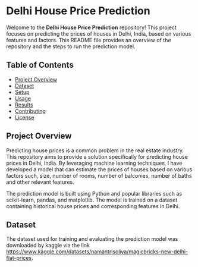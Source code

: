 # Delhi House Price Prediction

Welcome to the **Delhi House Price Prediction** repository! This project focuses on predicting the prices of houses in Delhi, India, based on various features and factors. This README file provides an overview of the repository and the steps to run the prediction model.

## Table of Contents

- [Project Overview](#project-overview)
- [Dataset](#dataset)
- [Setup](#setup)
- [Usage](#usage)
- [Results](#results)
- [Contributing](#contributing)
- [License](#license)

## Project Overview

Predicting house prices is a common problem in the real estate industry. This repository aims to provide a solution specifically for predicting house prices in Delhi, India. By leveraging machine learning techniques, I have developed a model that can estimate the prices of houses based on various factors such, size, number of rooms, number of balconies, number of baths and other relevant features.

The prediction model is built using Python and popular libraries such as scikit-learn, pandas, and matplotlib. The model is trained on a dataset containing historical house prices and corresponding features in Delhi.

## Dataset

The dataset used for training and evaluating the prediction model was downloaded by kaggle via the link https://www.kaggle.com/datasets/namantrisoliya/magicbricks-new-delhi-flat-prices.
